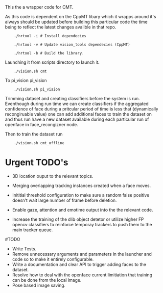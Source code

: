 This the a wrapper code for CMT. 

As this code is dependent on the CppMT libary which it wrapps around it's always should be updated before
building this particular code the time being to reflect the latest changes availble in that repo.

        ./hrtool -i # Install dependecies

        ./hrtool -v # Update vision_tools dependecies (CppMT)

        ./hrtool -b # Build the library.


Launching it from scripts directory to launch it.

        ./vision.sh cmt

To pi_vision pi_vision

        ./vision.sh pi_vision

Trimming dataset and creating classifiers before the system is run. Eventhough
during run time we can create classifiers if the aggregated confidence of face during a pritcular period of
time is less that (dynamically recongiruable value) one can add additional faces to train the dataset on and
thus run have a new dataset available during each particular run of openface in face_recongizner node.

Then to train the dataset run

        ./vision.sh cmt_offline


# Urgent TODO's
* 3D location ouput to the relevant topics.

* Merging overlapping tracking instances created when a face moves.

* Inititial threshold configuration to make sure a random false positive doesn't wait large number of frame before deletion.

* Enable gaze, attention and emotime output into the the relevant code.

* Increase the training of the dlib object detetor or utilize higher FP opencv classifiers to reinforce temporay trackers
to push them to the main tracker queue.

#TODO
* Write Tests.
* Remove unnecessary arguments and parameters in the launcher and code so to make it entirely configurable.
* Write a documentation and clear API to trigger adding faces to the dataset.
* Resolve how to deal with the openface current limitiation that training can be done from the local image.
* Pose based image saving.
